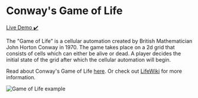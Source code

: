 # Conway's Game of Life

[Live Demo ✔️](https://briancurrie.github.io/GameOfLife/)

The "Game of Life" is a cellular automation created by British Mathematician John Horton Conway in 1970. The game takes place on a 2d grid that consists of cells which can either be alive or dead. A player decides the initial state of the grid after which the cellular automation will begin. 

Read about Conway's Game of Life [here](https://en.wikipedia.org/wiki/Conway%27s_Game_of_Life).
Or check out [LifeWiki](https://conwaylife.com/wiki/Main_Page) for more information.

![Game of Life example](https://i.imgur.com/00P8dkp.gif)
